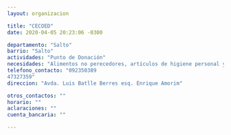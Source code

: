 ```yaml
---
layout: organizacion

title: "CECOED"
date: 2020-04-05 20:23:06 -0300

departamento: "Salto"
barrio: "Salto"
actividades: "Punto de Donación"
necesidades: "Alimentos no perecedores, artículos de higiene personal y ambiental, pañales de adultos/as y niños/as"
telefono_contacto: "092350389
47327359"
direccion: "Avda. Luis Batlle Berres esq. Enrique Amorim"

otros_contactos: ""
horario: ""
aclaraciones: ""
cuenta_bancaria: ""

---
```

